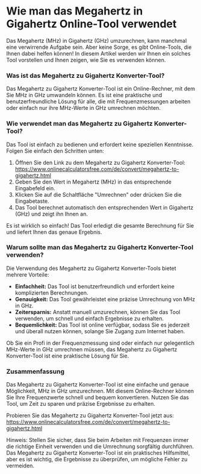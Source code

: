 Wie man das Megahertz in Gigahertz Online-Tool verwendet
========================================================

Das Megahertz (MHz) in Gigahertz (GHz) umzurechnen, kann manchmal eine verwirrende Aufgabe sein. Aber keine Sorge, es gibt Online-Tools, die Ihnen dabei helfen können! In diesem Artikel werden wir Ihnen ein solches Tool vorstellen und Ihnen zeigen, wie Sie es verwenden können.

### Was ist das Megahertz zu Gigahertz Konverter-Tool?

Das Megahertz zu Gigahertz Konverter-Tool ist ein Online-Rechner, mit dem Sie MHz in GHz umwandeln können. Es ist eine praktische und benutzerfreundliche Lösung für alle, die mit Frequenzmessungen arbeiten oder einfach nur ihre MHz-Werte in GHz umrechnen möchten.

### Wie verwendet man das Megahertz zu Gigahertz Konverter-Tool?

Das Tool ist einfach zu bedienen und erfordert keine speziellen Kenntnisse. Folgen Sie einfach den Schritten unten:

1. Öffnen Sie den Link zu dem Megahertz zu Gigahertz Konverter-Tool: <https://www.onlinecalculatorsfree.com/de/convert/megahertz-to-gigahertz.html>
2. Geben Sie den Wert in Megahertz (MHz) in das entsprechende Eingabefeld ein.
3. Klicken Sie auf die Schaltfläche "Umrechnen" oder drücken Sie die Eingabetaste.
4. Das Tool berechnet automatisch den entsprechenden Wert in Gigahertz (GHz) und zeigt ihn Ihnen an.

Es ist wirklich so einfach! Das Tool erledigt die gesamte Berechnung für Sie und liefert Ihnen das genaue Ergebnis.

### Warum sollte man das Megahertz zu Gigahertz Konverter-Tool verwenden?

Die Verwendung des Megahertz zu Gigahertz Konverter-Tools bietet mehrere Vorteile:

- **Einfachheit:** Das Tool ist benutzerfreundlich und erfordert keine komplizierten Berechnungen.
- **Genauigkeit:** Das Tool gewährleistet eine präzise Umrechnung von MHz in GHz.
- **Zeitersparnis:** Anstatt manuell umzurechnen, können Sie das Tool verwenden, um schnell und einfach Ergebnisse zu erhalten.
- **Bequemlichkeit:** Das Tool ist online verfügbar, sodass Sie es jederzeit und überall nutzen können, solange Sie Zugang zum Internet haben.

Ob Sie ein Profi in der Frequenzmessung sind oder einfach nur gelegentlich MHz-Werte in GHz umrechnen müssen, das Megahertz zu Gigahertz Konverter-Tool ist eine praktische Lösung für Sie.

### Zusammenfassung

Das Megahertz zu Gigahertz Konverter-Tool ist eine einfache und genaue Möglichkeit, MHz in GHz umzurechnen. Mit diesem Online-Rechner können Sie Ihre Frequenzwerte schnell und bequem konvertieren. Nutzen Sie das Tool, um Zeit zu sparen und präzise Ergebnisse zu erhalten.

Probieren Sie das Megahertz zu Gigahertz Konverter-Tool jetzt aus: <https://www.onlinecalculatorsfree.com/de/convert/megahertz-to-gigahertz.html>

Hinweis: Stellen Sie sicher, dass Sie beim Arbeiten mit Frequenzen immer die richtige Einheit verwenden und die Umrechnung sorgfältig durchführen. Das Megahertz zu Gigahertz Konverter-Tool ist ein praktisches Hilfsmittel, aber es ist wichtig, die Ergebnisse zu überprüfen, um mögliche Fehler zu vermeiden.